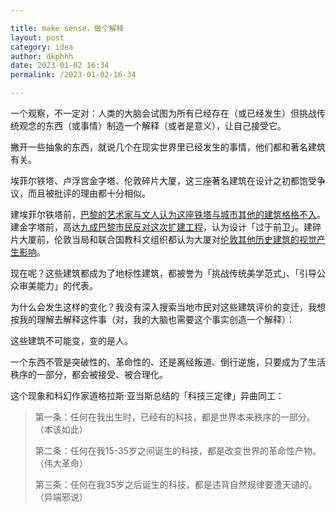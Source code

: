 ```yaml
---

title: make sense，做个解释
layout: post
category: idea
author: dkphhh
date: 2023-01-02 16:34
permalink: /2023-01-02-16-34

---
```

一个观察，不一定对：人类的大脑会试图为所有已经存在（或已经发生）但挑战传统观念的东西（或事情）制造一个解释（或者是意义），让自己接受它。

撇开一些抽象的东西，就说几个在现实世界里已经发生的事情，他们都和著名建筑有关。

埃菲尔铁塔、卢浮宫金字塔、伦敦碎片大厦，这三座著名建筑在设计之初都饱受争议，而且被批评的理由都十分相似。

建埃菲尔铁塔前，[巴黎的艺术家与文人认为这座铁塔与城市其他的建筑格格不入](https://zh.wikipedia.org/wiki/艾菲爾鐵塔#藝術家的抗議)。建金字塔前，高达[九成巴黎市民反对这次扩建工程](https://zh.wikipedia.org/zh-cn/卢浮宫金字塔#争议)，认为设计「过于前卫」。建碎片大厦前，伦敦当局和联合国教科文组织都认为大厦对[伦敦其他历史建筑的视觉产生影响](https://mp.weixin.qq.com/s/sgcdeKtqdPTN0NUvymIfrA)。

现在呢？这些建筑都成为了地标性建筑，都被誉为「挑战传统美学范式」、「引导公众审美能力」的代表。

为什么会发生这样的变化？我没有深入搜索当地市民对这些建筑评价的变迁，我想按我的理解去解释这件事（对，我的大脑也需要这个事实创造一个解释）：

这些建筑不可能变，变的是人。

一个东西不管是突破性的、革命性的、还是离经叛道、倒行逆施，只要成为了生活秩序的一部分，都会被接受、被合理化。

这个现象和科幻作家道格拉斯·亚当斯总结的「科技三定律」异曲同工：

> 第一条：任何在我出生时，已经有的科技，都是世界本来秩序的一部分。（本该如此）
> 
> 第二条：任何在我15-35岁之间诞生的科技，都是改变世界的革命性产物。（伟大革命）
> 
> 第三条：任何在我35岁之后诞生的科技，都是违背自然规律要遭天谴的。（异端邪说）